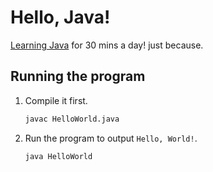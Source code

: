 # Hello, Java!

[Learning Java](https://www.linkedin.com/learning/paths/become-a-java-programmer) for 30 mins a day! just because.

## Running the program

1. Compile it first.
    ```sh
    javac HelloWorld.java
    ```

2. Run the program to output `Hello, World!`.
    ```sh
    java HelloWorld
    ```

